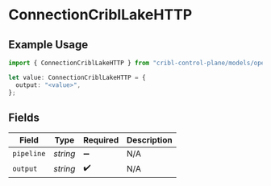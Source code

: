 # ConnectionCriblLakeHTTP

## Example Usage

```typescript
import { ConnectionCriblLakeHTTP } from "cribl-control-plane/models/operations";

let value: ConnectionCriblLakeHTTP = {
  output: "<value>",
};
```

## Fields

| Field              | Type               | Required           | Description        |
| ------------------ | ------------------ | ------------------ | ------------------ |
| `pipeline`         | *string*           | :heavy_minus_sign: | N/A                |
| `output`           | *string*           | :heavy_check_mark: | N/A                |